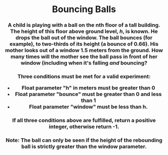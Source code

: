 <div align = "center">

# Bouncing Balls

</div>

<div align = "center">

<h3>A child is playing with a ball on the nth floor of a tall building. The height of this floor above ground level, <em>h</em>, is known. He drops the ball out of the window. The ball bounces (for example), to two-thirds of its height (a bounce of 0.66). His mother looks out of a window 1.5 meters from the ground. How many times will the mother see the ball pass in front of her window (including when it's falling <em>and</em> bouncing?</h3>

<h3><strong>Three conditions must be met for a valid experiment:</strong>
<ul>
<li>Float parameter "h" in meters must be greater than 0</li>
<li>Float parameter "bounce" must be greater than 0 and less than 1</li>
<li>Float parameter "window" must be less than h.</li>
</ul>
</h3>

<h3>
<strong>If all three conditions above are fulfilled, return a positive integer, otherwise return -1.</strong>
</h3>

<h3> <strong>Note:</strong> The ball can only be seen if the height of the rebounding ball is strictly greater than the window parameter.
</h3>

</div>
